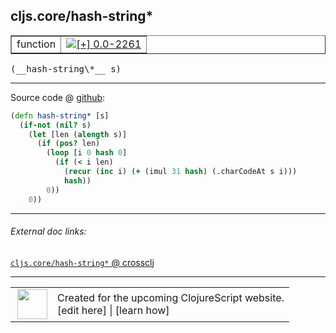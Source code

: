 ## cljs.core/hash-string\*



 <table border="1">
<tr>
<td>function</td>
<td><a href="https://github.com/cljsinfo/cljs-api-docs/tree/0.0-2261"><img valign="middle" alt="[+] 0.0-2261" title="Added in 0.0-2261" src="https://img.shields.io/badge/+-0.0--2261-lightgrey.svg"></a> </td>
</tr>
</table>


 <samp>
(__hash-string\*__ s)<br>
</samp>

---







Source code @ [github](https://github.com/clojure/clojurescript/blob/r2268/src/cljs/cljs/core.cljs#L474-L483):

```clj
(defn hash-string* [s]
  (if-not (nil? s)
    (let [len (alength s)]
      (if (pos? len)
        (loop [i 0 hash 0]
          (if (< i len)
            (recur (inc i) (+ (imul 31 hash) (.charCodeAt s i)))
            hash))
        0))
    0))
```

<!--
Repo - tag - source tree - lines:

 <pre>
clojurescript @ r2268
└── src
    └── cljs
        └── cljs
            └── <ins>[core.cljs:474-483](https://github.com/clojure/clojurescript/blob/r2268/src/cljs/cljs/core.cljs#L474-L483)</ins>
</pre>

-->

---



###### External doc links:

[`cljs.core/hash-string*` @ crossclj](http://crossclj.info/fun/cljs.core.cljs/hash-string*.html)<br>

---

 <table>
<tr><td>
<img valign="middle" align="right" width="48px" src="http://i.imgur.com/Hi20huC.png">
</td><td>
Created for the upcoming ClojureScript website.<br>
[edit here] | [learn how]
</td></tr></table>

[edit here]:https://github.com/cljsinfo/cljs-api-docs/blob/master/cljsdoc/cljs.core_hash-stringSTAR.cljsdoc
[learn how]:https://github.com/cljsinfo/cljs-api-docs/wiki/cljsdoc-files

<!--

This information was too distracting to show to readers, but I'll leave it
commented here since it is helpful to:

- pretty-print the data used to generate this document
- and show how to retrieve that data



The API data for this symbol:

```clj
{:ns "cljs.core",
 :name "hash-string*",
 :type "function",
 :signature ["[s]"],
 :source {:code "(defn hash-string* [s]\n  (if-not (nil? s)\n    (let [len (alength s)]\n      (if (pos? len)\n        (loop [i 0 hash 0]\n          (if (< i len)\n            (recur (inc i) (+ (imul 31 hash) (.charCodeAt s i)))\n            hash))\n        0))\n    0))",
          :title "Source code",
          :repo "clojurescript",
          :tag "r2268",
          :filename "src/cljs/cljs/core.cljs",
          :lines [474 483]},
 :full-name "cljs.core/hash-string*",
 :full-name-encode "cljs.core_hash-stringSTAR",
 :history [["+" "0.0-2261"]]}

```

Retrieve the API data for this symbol:

```clj
;; from Clojure REPL
(require '[clojure.edn :as edn])
(-> (slurp "https://raw.githubusercontent.com/cljsinfo/cljs-api-docs/catalog/cljs-api.edn")
    (edn/read-string)
    (get-in [:symbols "cljs.core/hash-string*"]))
```

-->
